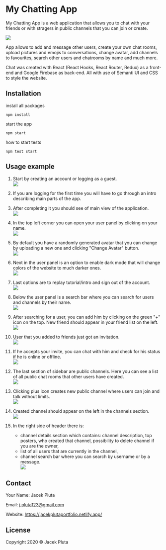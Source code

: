 # My Chatting App

My Chatting App is a web application that allows you to chat with your friends or with stragers in public channels that you can join or create.

![](mdimages/usageExample.gif)

App allows to add and message other users, create your own chat rooms, upload pictures and emojis to conversations,
change avatar, add channels to favourites, search other users and chatrooms by name and much more.

Chat was created with React (React Hooks, React Router, Redux) as a front-end and Google Firebase as back-end.
All with use of Semanti UI and CSS to style the website.

## Installation

install all packages

```
npm install
```

start the app

```
npm start
```

how to start tests

```
npm test start
```

## Usage example

1. Start by creating an account or logging as a guest.  
   ![](mdimages/register.png)

2. If you are logging for the first time you will have to go through an intro describing main parts of the app.

3. After completing it you should see of main view of the application.  
   ![](mdimages/mainPage.png)

4. In the top left corner you can open your user panel by clicking on your name.  
   ![](mdimages/userPanel.png)

5. By default you have a randomly generated avatar that you can change by uploading a new one and clicking "Change Avatar" button.  
   ![](mdimages/changeAvatar.png)

6. Next in the user panel is an option to enable dark mode that will change colors of the website to much darker ones.  
   ![](mdimages/darkMode.png)

7. Last options are to replay tutorial/intro and sign out of the account.  
   ![](mdimages/tutorial.png)

8. Below the user panel is a search bar where you can search for users and channels by their name.  
   ![](mdimages/searchBar.png)

9. After searching for a user, you can add him by clicking on the green "+" icon on the top. New friend should appear in your friend list on the left.  
   ![](mdimages/addFriend.png)

10. User that you added to friends just got an invitation.  
    ![](mdimages/friendInvitation.png)

11. If he accepts your invite, you can chat with him and check for his status if he is online or offline.  
    ![](mdimages/friendAdded.png)

12. The last section of sidebar are public channels. Here you can see a list of all public chat rooms that other users have created.  
    ![](mdimages/publicChannels.png)

13. Clicking plus icon creates new public channel where users can join and talk without limits.  
    ![](mdimages/createChannel.png)

14. Created channel should appear on the left in the channels section.  
    ![](mdimages/createdChannel.png)

16. In the right side of header there is:
	- channel details section which contains: channel description, top posters, who created that channel, possibility to delete channel if you are the owner,
	- list of all users that are currently in the channel,
	- channel search bar where you can search by username or by a message.  
    ![](mdimages/headerSection.png)

## Contact

Your Name: Jacek Pluta

Email: j.pluta123@gmail.com

Website: https://jacekplutaportfolio.netlify.app/

## License

Copyright 2020 © Jacek Pluta
